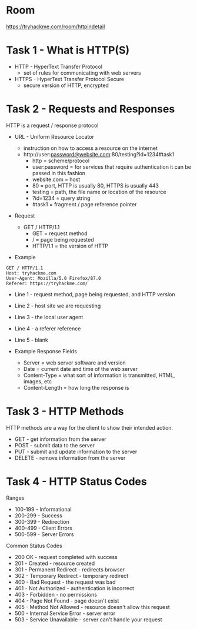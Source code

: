 # Room
https://tryhackme.com/room/httpindetail

# Task 1 - What is HTTP(S)
* HTTP - HyperText Transfer Protocol
  * set of rules for communicating with web servers
* HTTPS - HyperText Transfer Protocol Secure
  * secure version of HTTP, encrypted

# Task 2 - Requests and Responses
HTTP is a request / response protocol

* URL - Uniform Resource Locator
  * instruction on how to access a resource on the internet
  * http://user:password@website.com:80/testing?id=1234#task1
    * http = scheme/protocol
    * user:password = for services that require authentication it can be passed in this fashion
    * website.com = host
    * 80 = port, HTTP is usually 80, HTTPS is usually 443
    * testing = path, the file name or location of the resource
    * ?id=1234 = query string
    * #task1 = fragment / page reference pointer

* Request
  * GET / HTTP/1.1
    * GET = request method
    * / = page being requested
    * HTTP/1.1 = the version of HTTP

* Example
```
GET / HTTP/1.1
Host: tryhackme.com
User-Agent: Mozilla/5.0 Firefox/87.0
Referer: https://tryhackme.com/

```
* Line 1 - request method, page being requested, and HTTP version
* Line 2 - host site we are requesting
* Line 3 - the local user agent
* Line 4 - a referer reference
* Line 5 - blank

* Example Response Fields
  * Server = web server software and version
  * Date = current date and time of the web server
  * Content-Type = what sort of information is transmitted, HTML, images, etc
  * Content-Length = how long the response is

# Task 3 - HTTP Methods
HTTP methods are a way for the client to show their intended action.

* GET - get information from the server
* POST - submit data to the server
* PUT - submit and update information to the server
* DELETE - remove information from the server

# Task 4 - HTTP Status Codes
Ranges
* 100-199 - Informational
* 200-299 - Success
* 300-399 - Redirection
* 400-499 - Client Errors
* 500-599 - Server Errors

Common Status Codes
* 200 OK - request completed with success
* 201 - Created - resource created
* 301 - Permanent Redirect - redirects browser
* 302 - Temporary Redirect - temporary redirect
* 400 - Bad Request - the request was bad
* 401 - Not Authorized - authentication is incorrect
* 403 - Forbidden - no permissions
* 404 - Page Not Found - page doesn't exist
* 405 - Method Not Allowed - resource doesn't allow this request
* 500 - Internal Service Error - server error
* 503 - Service Unavailable - server can't handle your request